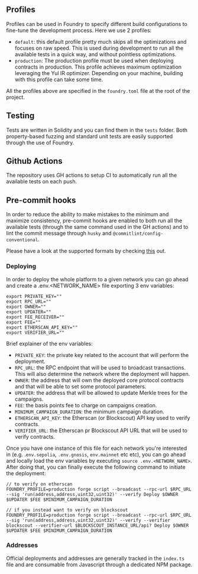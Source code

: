 ## Profiles

Profiles can be used in Foundry to specify different build configurations to
fine-tune the development process. Here we use 2 profiles:

- `default`: this default profile pretty much skips all the optimizations and
  focuses on raw speed. This is used during development to run all the available
  tests in a quick way, and without pointless optimizations.
- `production`: The production profile must be used when deploying contracts in
  production. This profile achieves maximum optimization leveraging the Yul IR
  optimizer. Depending on your machine, building with this profile can take some
  time.

All the profiles above are specified in the `foundry.toml` file at the root of
the project.

## Testing

Tests are written in Solidity and you can find them in the `tests` folder. Both
property-based fuzzing and standard unit tests are easily supported through the
use of Foundry.

## Github Actions

The repository uses GH actions to setup CI to automatically run all the
available tests on each push.

## Pre-commit hooks

In order to reduce the ability to make mistakes to the minimum and maximize
consistency, pre-commit hooks are enabled to both run all the available tests
(through the same command used in the GH actions) and to lint the commit message
through `husky` and `@commitlint/config-conventional`.

Please have a look at the supported formats by checking
[this](https://github.com/conventional-changelog/commitlint/tree/master/@commitlint/config-conventional)
out.

### Deploying

In order to deploy the whole platform to a given network you can go ahead and
create a .env.<NETWORK_NAME> file exporting 3 env variables:

```
export PRIVATE_KEY=""
export RPC_URL=""
export OWNER=""
export UPDATER=""
export FEE_RECEIVER=""
export FEE=""
export ETHERSCAN_API_KEY=""
export VERIFIER_URL=""
```

Brief explainer of the env variables:

- `PRIVATE_KEY`: the private key related to the account that will perform the
  deployment.
- `RPC_URL`: the RPC endpoint that will be used to broadcast transactions. This
  will also determine the network where the deployment will happen.
- `OWNER`: the address that will own the deployed core protocol contracts and
  that will be able to set some protocol parameters.
- `UPDATER`: the address that will be allowed to update Merkle trees for the
  campaigns.
- `FEE`: the basis points fee to charge on campaigns creation.
- `MINIMUM_CAMPAIGN_DURATION`: the minimum campaign duration.
- `ETHERSCAN_API_KEY`: the Etherscan (or Blockscout) API key used to verify
  contracts.
- `VERIFIER_URL`: the Etherscan pr Blockscout API URL that will be used to
  verify contracts.

Once you have one instance of this file for each network you're interested in
(e.g. .`env.sepolia`, `.env.gnosis`, `env.mainnet` etc etc), you can go ahead
and locally load the env variables by executing `source .env.<NETWORK_NAME>`.
After doing that, you can finally execute the following command to initiate the
deployment:

```
// to verify on etherscan
FOUNDRY_PROFILE=production forge script --broadcast --rpc-url $RPC_URL --sig 'run(address,address,uint32,uint32)' --verify Deploy $OWNER $UPDATER $FEE $MINIMUM_CAMPAIGN_DURATION

// if you instead want to verify on blockscout
FOUNDRY_PROFILE=production forge script --broadcast --rpc-url $RPC_URL --sig 'run(address,address,uint32,uint32)' --verify --verifier blockscout --verifier-url $BLOCKSCOUT_INSTANCE_URL/api? Deploy $OWNER $UPDATER $FEE $MINIMUM_CAMPAIGN_DURATION
```

### Addresses

Official deployments and addresses are generally tracked in the `index.ts` file
and are consumable from Javascript through a dedicated NPM package.
